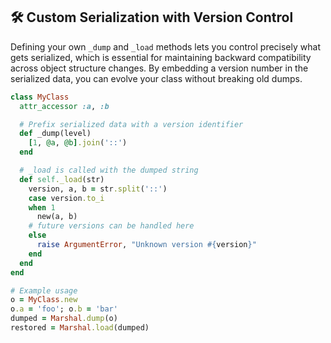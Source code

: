 ## 🛠️ Custom Serialization with Version Control

Defining your own `_dump` and `_load` methods lets you control precisely what gets serialized, which is essential for maintaining backward compatibility across object structure changes. By embedding a version number in the serialized data, you can evolve your class without breaking old dumps.

```ruby
class MyClass
  attr_accessor :a, :b

  # Prefix serialized data with a version identifier
  def _dump(level)
    [1, @a, @b].join('::')
  end

  # _load is called with the dumped string
  def self._load(str)
    version, a, b = str.split('::')
    case version.to_i
    when 1
      new(a, b)
    # future versions can be handled here
    else
      raise ArgumentError, "Unknown version #{version}"
    end
  end
end

# Example usage
o = MyClass.new
o.a = 'foo'; o.b = 'bar'
dumped = Marshal.dump(o)
restored = Marshal.load(dumped)
```